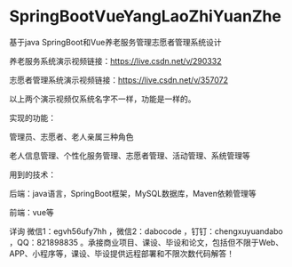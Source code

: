 # SpringBootVueYangLaoZhiYuanZhe
基于java SpringBoot和Vue养老服务管理志愿者管理系统设计

养老服务系统演示视频链接：https://live.csdn.net/v/290332

志愿者管理系统演示视频链接：https://live.csdn.net/v/357072

以上两个演示视频仅系统名字不一样，功能是一样的。

实现的功能：

管理员、志愿者、老人亲属三种角色

老人信息管理、个性化服务管理、志愿者管理、活动管理、系统管理等

用到的技术：

后端：java语言，SpringBoot框架，MySQL数据库，Maven依赖管理等

前端：vue等

详询 微信1：egvh56ufy7hh ，微信2：dabocode ，钉钉：chengxuyuandabo ，QQ：821898835 。承接商业项目、课设、毕设和论文，包括但不限于Web、APP、小程序等，课设、毕设提供远程部署和不限次数代码解答！
